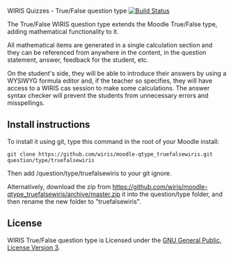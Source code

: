WIRIS Quizzes - True/False question type
[![Build Status](https://travis-ci.org/wiris/moodle-qtype_truefalsewiris.svg?branch=master)](https://travis-ci.org/wiris/moodle-qtype_truefalsewiris)

The True/False WIRIS question type extends the Moodle True/False type, adding mathematical functionality to it.

All mathematical items are generated in a single calculation section and they can be referenced from anywhere in the content, in the question statement, answer, feedback for the student, etc.

On the student's side, they will be able to introduce their answers by using a WYSIWYG formula editor and, if the teacher so specifies, they will have access to a WIRIS cas session to make some calculations. The answer syntax checker will prevent the students from unnecessary errors and misspellings.

## Install instructions

To install it using git, type this command in the root of your Moodle install:
```
git clone https://github.com/wiris/moodle-qtype_truefalsewiris.git question/type/truefalsewiris
```
Then add /question/type/truefalsewiris to your git ignore.

Alternatively, download the zip from <https://github.com/wiris/moodle-qtype_truefalsewiris/archive/master.zip> it into the question/type folder, and then rename the new folder to "truefalsewiris".

## License

WIRIS True/False question type is Licensed under the [GNU General Public, License Version 3](https://www.gnu.org/licenses/gpl-3.0.en.html).
